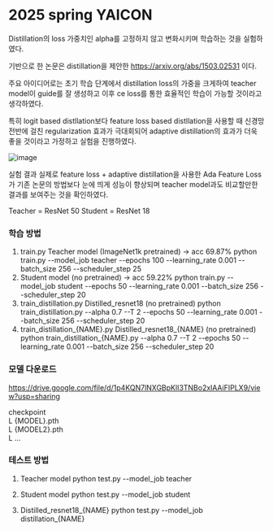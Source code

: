 # 2025 spring YAICON

Distillation의 loss 가중치인 alpha를 고정하지 않고 변화시키며 학습하는 것을 실험하였다.

기반으로 한 논문은 distillation을 제안한 https://arxiv.org/abs/1503.02531 이다.

주요 아이디어로는 초기 학습 단계에서 distillation loss의 가중을 크게하여 teacher model이 guide를 잘 생성하고 이후 ce loss를 통한 효율적인 학습이 가능할 것이라고 생각하였다.

특히 logit based distllation보다 feature loss based distllation을 사용할 때 신경망 전반에 걸친 regularization 효과가 극대회되어 adaptive distillation의 효과가 더욱 좋을 것이라고 가정하고 실험을 진행하였다.

![image](https://github.com/user-attachments/assets/ff3ff2b1-1c56-473f-ad8e-be6ad107e811)

실험 결과 실제로 feature loss + adaptive distillation을 사용한 Ada Feature Loss가 기존 논문의 방법보다 눈에 띄게 성능이 향상되며 teacher model과도 비교할만한 결과를 보여주는 것을 확인하였다.


Teacher = ResNet 50
Student = ResNet 18

### 학습 방법
1. train.py Teacher model (ImageNet1k pretrained) -> acc 69.87%
   python train.py --model_job teacher --epochs 100 --learning_rate 0.001 --batch_size 256 --scheduler_step 25
2. Student model (no pretrained) -> acc 59.22%
   python train.py --model_job student --epochs 50 --learning_rate 0.001 --batch_size 256 --scheduler_step 20
3. train_distillation.py Distilled_resnet18 (no pretrained)
   python train_distillation.py --alpha 0.7 --T 2 --epochs 50 --learning_rate 0.001 --batch_size 256 --scheduler_step 20
4. train_distillation_{NAME}.py Distilled_resnet18_{NAME} (no pretrained)
   python train_distillation_{NAME}.py --alpha 0.7 --T 2 --epochs 50 --learning_rate 0.001 --batch_size 256 --scheduler_step 20

### 모델 다운로드
https://drive.google.com/file/d/1p4KQN7lNXGBpKlI3TNBo2xlAAiFIPLX9/view?usp=sharing

checkpoint \
 L {MODEL}.pth \
 L {MODEL2}.pth \
 L ... 

### 테스트 방법
1. Teacher model
   python test.py --model_job teacher

2. Student model 
   python test.py --model_job student

3. Distilled_resnet18_{NAME}
   python test.py --model_job distillation_{NAME}

